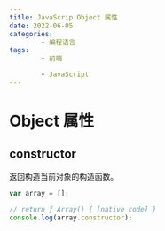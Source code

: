 ```yaml
---
title: JavaScrip Object 属性
date: 2022-06-05
categories:
        - 编程语言
tags:
        - 前端

        - JavaScript
---
```


# Object 属性

## constructor

返回构造当前对象的构造函数。

```js
var array = [];

// return ƒ Array() { [native code] }
console.log(array.constructor);
```
